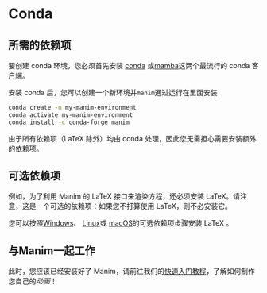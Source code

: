 # Conda

## 所需的依赖项

要创建 conda 环境，您必须首先安装 [conda](https://docs.conda.io/projects/conda/en/latest/user-guide/install/download.html) 或[mamba](https://mamba.readthedocs.io/en/latest/installation.html)这两个最流行的 conda 客户端。

安装 conda 后，您可以创建一个新环境并`manim`通过运行在里面安装

```sh
conda create -n my-manim-environment
conda activate my-manim-environment
conda install -c conda-forge manim
```

由于所有依赖项（LaTeX 除外）均由 conda 处理，因此您无需担心需要安装额外的依赖项。

## 可选依赖项

例如，为了利用 Manim 的 LaTeX 接口来渲染方程，还必须安装 LaTeX。请注意，这是一个可选的依赖项：如果您不打算使用 LaTeX，则不必安装它。

您可以按照[Windows]()、 [Linux]()或 [macOS]()的可选依赖项步骤安装 LaTeX 。

## 与Manim一起工作

此时，您应该已经安装好了 Manim，请前往我们的[快速入门教程]()，了解如何制作您自己的*动画*！
